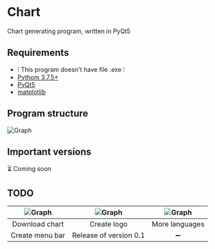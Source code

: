 # Chart

Chart generating program, written in PyQt5 


## Requirements
* &#x2755; This program doesn't have file .exe &#x2755;
* [Pythom 3.7.5+](https://www.python.org/downloads/)
* [PyQt5](https://pypi.org/project/PyQt5/)
* [matplotlib](https://matplotlib.org/downloads.html)


## Program structure
![Graph](https://github.com/kryzasada/ReadMe-Photo/blob/master/Chart/graph-chart.png)
## Important versions

&#x23F3; Coming soon


## TODO

|  ![Graph](https://github.com/kryzasada/ReadMe-Photo/blob/master/Chart/chart-table1.png) | ![Graph](https://github.com/kryzasada/ReadMe-Photo/blob/master/Chart/chart-table2.png) | ![Graph](https://github.com/kryzasada/ReadMe-Photo/blob/master/Chart/Chart-table3.png) |
| :------------: | :------------: | :------------: |
| Download chart | Create logo | More languages |
| Create menu bar | Release of version 0.1 | &#x2796; |
        
